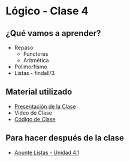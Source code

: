 # Lógico - Clase 4

## ¿Qué vamos a aprender?

* Repaso
  * Functores
  * Aritmética
* Polimorfismo
* Listas - findall/3

## Material utilizado

* [Presentación de la Clase](https://docs.google.com/presentation/d/1T3HJhAswwB-rqDwQF3h1cMCd5yBCxQqcZhIymC3bQbA)
* Video de Clase
* [Código de Clase](https://github.com/pdep-st/seguimiento/blob/main/seguimiento/2022/logico/practica/clase4.pl)

## Para hacer después de la clase

* [Apunte Listas - Unidad 4.1](https://docs.google.com/document/d/1I8Xvss7LBuUjV-GGiag7C8d9wa3vUB6B37Qi4LG-ts0/edit#heading=h.yfxwqp4shezb)